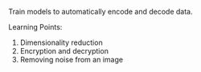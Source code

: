 Train models to automatically encode and decode data. 

Learning Points:
1. Dimensionality reduction
2. Encryption and decryption
3. Removing noise from an image
